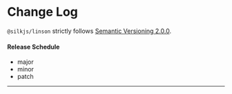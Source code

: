 # Change Log

`@silkjs/linson` strictly follows [Semantic Versioning 2.0.0](http://semver.org/).

#### Release Schedule

- major
- minor
- patch

---
